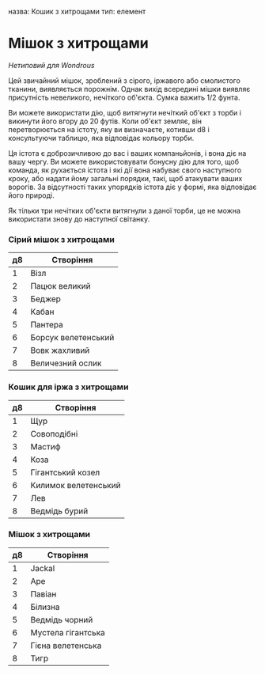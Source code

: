 назва: Кошик з хитрощами тип: елемент

# Мішок з хитрощами
_Нетиповий для Wondrous_

Цей звичайний мішок, зроблений з сірого, іржавого або смолистого тканини, виявляється порожнім. Однак вихід всередині мішки виявляє присутність невеликого, нечіткого об'єкта. Сумка важить 1/2 фунта.

Ви можете використати дію, щоб витягнути нечіткий об'єкт з торби і викинути його вгору до 20 футів. Коли об'єкт земляє, він перетворюється на істоту, яку ви визначаєте, котивши d8 і консультуючи таблицю, яка відповідає кольору торби.

Ця істота є доброзичливою до вас і ваших компаньйонів, і вона діє на вашу чергу. Ви можете використовувати бонусну дію для того, щоб команда, як рухається істота і які дії вона набуває свого наступного кроку, або надати йому загальні порядки, такі, щоб атакувати ваших ворогів. За відсутності таких упорядків істота діє у формі, яка відповідає його природі.

Як тільки три нечітких об'єкти витягнули з даної торби, це не можна використати знову до наступної світанку.

### Сірий мішок з хитрощами

| д8 | Створіння           |
| -- | ------------------- |
| 1  | Візл                |
| 2  | Пацюк великий       |
| 3  | Беджер              |
| 4  | Кабан               |
| 5  | Пантера             |
| 6  | Борсук велетенський |
| 7  | Вовк жахливий       |
| 8  | Величезний ослик    |

### Кошик для іржа з хитрощами

| д8 | Створіння            |
| -- | -------------------- |
| 1  | Щур                  |
| 2  | Совоподібні          |
| 3  | Мастиф               |
| 4  | Коза                 |
| 5  | Гігантський козел    |
| 6  | Килимок велетенський |
| 7  | Лев                  |
| 8  | Ведмідь бурий        |

### Мішок з хитрощами
| д8 | Створіння          |
| -- | ------------------ |
| 1  | Jackal             |
| 2  | Ape                |
| 3  | Павіан             |
| 4  | Білизна            |
| 5  | Ведмідь чорний     |
| 6  | Мустела гігантська |
| 7  | Гієна велетенська  |
| 8  | Тигр               |